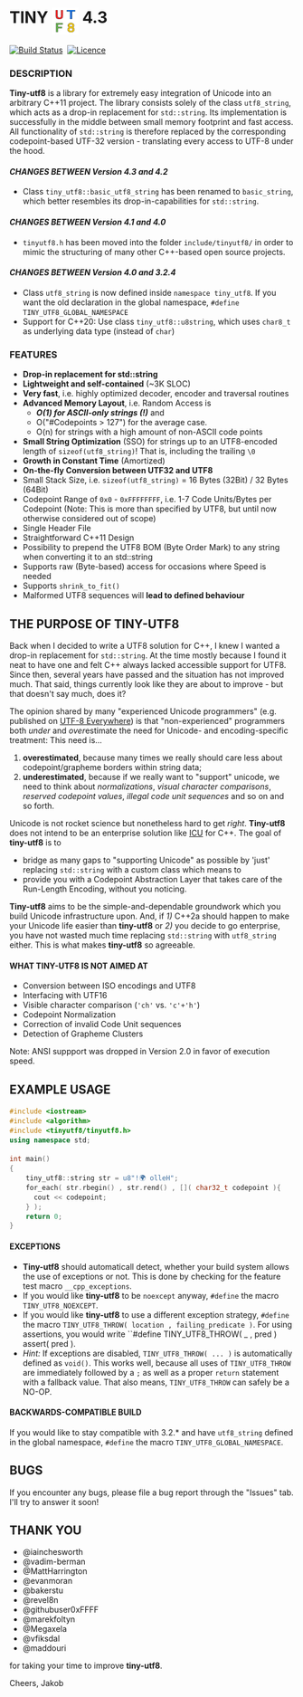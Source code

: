 # TINY <img src="https://github.com/DuffsDevice/tiny-utf8/raw/master/docs/UTF8.png" width="47" height="47" align="top" alt="UTF8 Art" style="display:inline;"> 4.3

[![Build Status](https://travis-ci.org/DuffsDevice/tiny-utf8.svg?branch=master)](https://travis-ci.org/DuffsDevice/tiny-utf8)&nbsp;&nbsp;[![Licence](https://img.shields.io/badge/licence-BSD--3-e20000.svg)](https://github.com/DuffsDevice/tiny-utf8/blob/master/LICENCE)

### DESCRIPTION
**Tiny-utf8** is a library for extremely easy integration of Unicode into an arbitrary C++11 project.
The library consists solely of the class `utf8_string`, which acts as a drop-in replacement for `std::string`.
Its implementation is successfully in the middle between small memory footprint and fast access. All functionality of `std::string` is therefore replaced by the corresponding codepoint-based UTF-32 version - translating every access to UTF-8 under the hood.

#### *CHANGES BETWEEN Version 4.3 and 4.2*

- Class `tiny_utf8::basic_utf8_string` has been renamed to `basic_string`, which better resembles its drop-in-capabilities for `std::string`.

#### *CHANGES BETWEEN Version 4.1 and 4.0*

- `tinyutf8.h` has been moved into the folder `include/tinyutf8/` in order to mimic the structuring of many other C++-based open source projects.

#### *CHANGES BETWEEN Version 4.0 and 3.2.4*

- Class `utf8_string` is now defined inside `namespace tiny_utf8`. If you want the old declaration in the global namespace, `#define TINY_UTF8_GLOBAL_NAMESPACE`
- Support for C++20: Use class `tiny_utf8::u8string`, which uses `char8_t` as underlying data type (instead of `char`)

### FEATURES
- **Drop-in replacement for std::string**
- **Lightweight and self-contained** (~3K SLOC)
- **Very fast**, i.e. highly optimized decoder, encoder and traversal routines
- **Advanced Memory Layout**, i.e. Random Access is
   - ***O(1) for ASCII-only strings (!)*** and
   - O("#Codepoints > 127") for the average case.
   - O(n) for strings with a high amount of non-ASCII code points
- **Small String Optimization** (SSO) for strings up to an UTF8-encoded length of `sizeof(utf8_string)`! That is, including the trailing `\0`
- **Growth in Constant Time** (Amortized)
- **On-the-fly Conversion between UTF32 and UTF8**
- Small Stack Size, i.e. `sizeof(utf8_string)` = 16 Bytes (32Bit) / 32 Bytes (64Bit)
- Codepoint Range of `0x0` - `0xFFFFFFFF`, i.e. 1-7 Code Units/Bytes per Codepoint (Note: This is more than specified by UTF8, but until now otherwise considered out of scope)
- Single Header File
- Straightforward C++11 Design
- Possibility to prepend the UTF8 BOM (Byte Order Mark) to any string when converting it to an std::string
- Supports raw (Byte-based) access for occasions where Speed is needed
- Supports `shrink_to_fit()`
- Malformed UTF8 sequences will **lead to defined behaviour**

## THE PURPOSE OF TINY-UTF8
Back when I decided to write a UTF8 solution for C++, I knew I wanted a drop-in replacement for `std::string`. At the time mostly because I found it neat to have one and felt C++ always lacked accessible support for UTF8. Since then, several years have passed and the situation has not improved much. That said, things currently look like they are about to improve - but that doesn't say much, does it?

The opinion shared by many "experienced Unicode programmers" (e.g. published on [UTF-8 Everywhere](utf8everywhere.org)) is that "non-experienced" programmers both *under* and *over*estimate the need for Unicode- and encoding-specific treatment: This need is...
  1. **overestimated**, because many times we really should care less about codepoint/grapheme borders within string data;
  2. **underestimated**, because if we really want to "support" unicode, we need to think about *normalizations*, *visual character comparisons*, *reserved codepoint values*, *illegal code unit sequences* and so on and so forth.

Unicode is not rocket science but nonetheless hard to get *right*. **Tiny-utf8** does not intend to be an enterprise solution like [ICU](http://site.icu-project.org/) for C++. The goal of **tiny-utf8** is to
  - bridge as many gaps to "supporting Unicode" as possible by 'just' replacing `std::string` with a custom class which means to
  - provide you with a Codepoint Abstraction Layer that takes care of the Run-Length Encoding, without you noticing.

**Tiny-utf8** aims to be the simple-and-dependable groundwork which you build Unicode infrastructure upon. And, if *1)* C++2a should happen to make your Unicode life easier than **tiny-utf8** or *2)* you decide to go enterprise, you have not wasted much time replacing `std::string` with `utf8_string` either. This is what makes **tiny-utf8** so agreeable.

#### WHAT TINY-UTF8 IS NOT AIMED AT
- Conversion between ISO encodings and UTF8
- Interfacing with UTF16
- Visible character comparison (`'ch'` vs. `'c'+'h'`)
- Codepoint Normalization
- Correction of invalid Code Unit sequences
- Detection of Grapheme Clusters

Note: ANSI suppport was dropped in Version 2.0 in favor of execution speed.

## EXAMPLE USAGE

```cpp
#include <iostream>
#include <algorithm>
#include <tinyutf8/tinyutf8.h>
using namespace std;

int main()
{
    tiny_utf8::string str = u8"!🌍 olleH";
    for_each( str.rbegin() , str.rend() , []( char32_t codepoint ){
      cout << codepoint;
    } );
    return 0;
}
```

#### EXCEPTIONS

- **Tiny-utf8** should automaticall detect, whether your build system allows the use of exceptions or not. This is done by checking for the feature test macro `__cpp_exceptions`.
- If you would like **tiny-utf8** to be `noexcept` anyway, `#define` the macro `TINY_UTF8_NOEXCEPT`.
- If you would like **tiny-utf8** to use a different exception strategy, `#define` the macro `TINY_UTF8_THROW( location , failing_predicate )`. For using assertions, you would write ``#define TINY_UTF8_THROW( _ , pred ) assert( pred ).
- *Hint:* If exceptions are disabled, `TINY_UTF8_THROW( ... )` is automatically defined as `void()`. This works well, because all uses of `TINY_UTF8_THROW` are immediately followed by a `;` as well as a proper `return` statement with a fallback value. That also means, `TINY_UTF8_THROW` can safely be a NO-OP.

#### BACKWARDS-COMPATIBLE BUILD

If you would like to stay compatible with 3.2.* and have `utf8_string` defined in the global namespace, `#define` the macro `TINY_UTF8_GLOBAL_NAMESPACE`.

## BUGS

If you encounter any bugs, please file a bug report through the "Issues" tab.
I'll try to answer it soon!

## THANK YOU

- @iainchesworth
- @vadim-berman
- @MattHarrington
- @evanmoran
- @bakerstu
- @revel8n
- @githubuser0xFFFF
- @marekfoltyn
- @Megaxela
- @vfiksdal
- @maddouri

for taking your time to improve **tiny-utf8**.

Cheers,
Jakob

